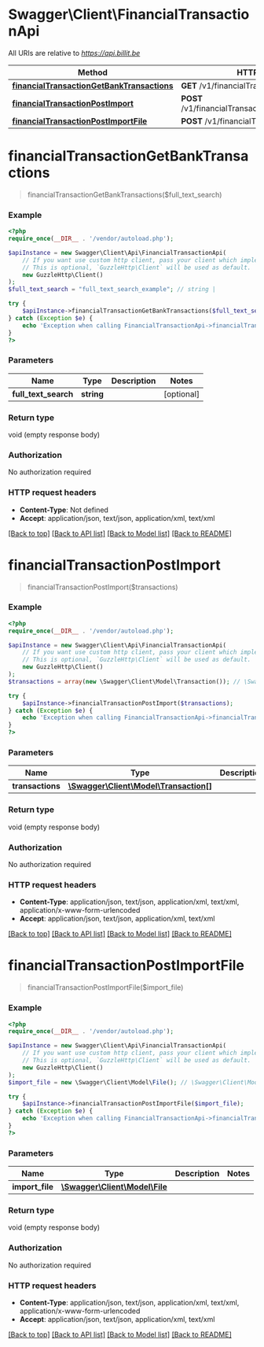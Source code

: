 # Swagger\Client\FinancialTransactionApi

All URIs are relative to *https://api.billit.be*

Method | HTTP request | Description
------------- | ------------- | -------------
[**financialTransactionGetBankTransactions**](FinancialTransactionApi.md#financialTransactionGetBankTransactions) | **GET** /v1/financialTransactions | 
[**financialTransactionPostImport**](FinancialTransactionApi.md#financialTransactionPostImport) | **POST** /v1/financialTransactions/commands/import | 
[**financialTransactionPostImportFile**](FinancialTransactionApi.md#financialTransactionPostImportFile) | **POST** /v1/financialTransactions/importFile | 


# **financialTransactionGetBankTransactions**
> financialTransactionGetBankTransactions($full_text_search)



### Example
```php
<?php
require_once(__DIR__ . '/vendor/autoload.php');

$apiInstance = new Swagger\Client\Api\FinancialTransactionApi(
    // If you want use custom http client, pass your client which implements `GuzzleHttp\ClientInterface`.
    // This is optional, `GuzzleHttp\Client` will be used as default.
    new GuzzleHttp\Client()
);
$full_text_search = "full_text_search_example"; // string | 

try {
    $apiInstance->financialTransactionGetBankTransactions($full_text_search);
} catch (Exception $e) {
    echo 'Exception when calling FinancialTransactionApi->financialTransactionGetBankTransactions: ', $e->getMessage(), PHP_EOL;
}
?>
```

### Parameters

Name | Type | Description  | Notes
------------- | ------------- | ------------- | -------------
 **full_text_search** | **string**|  | [optional]

### Return type

void (empty response body)

### Authorization

No authorization required

### HTTP request headers

 - **Content-Type**: Not defined
 - **Accept**: application/json, text/json, application/xml, text/xml

[[Back to top]](#) [[Back to API list]](../../README.md#documentation-for-api-endpoints) [[Back to Model list]](../../README.md#documentation-for-models) [[Back to README]](../../README.md)

# **financialTransactionPostImport**
> financialTransactionPostImport($transactions)



### Example
```php
<?php
require_once(__DIR__ . '/vendor/autoload.php');

$apiInstance = new Swagger\Client\Api\FinancialTransactionApi(
    // If you want use custom http client, pass your client which implements `GuzzleHttp\ClientInterface`.
    // This is optional, `GuzzleHttp\Client` will be used as default.
    new GuzzleHttp\Client()
);
$transactions = array(new \Swagger\Client\Model\Transaction()); // \Swagger\Client\Model\Transaction[] | 

try {
    $apiInstance->financialTransactionPostImport($transactions);
} catch (Exception $e) {
    echo 'Exception when calling FinancialTransactionApi->financialTransactionPostImport: ', $e->getMessage(), PHP_EOL;
}
?>
```

### Parameters

Name | Type | Description  | Notes
------------- | ------------- | ------------- | -------------
 **transactions** | [**\Swagger\Client\Model\Transaction[]**](../Model/Transaction.md)|  |

### Return type

void (empty response body)

### Authorization

No authorization required

### HTTP request headers

 - **Content-Type**: application/json, text/json, application/xml, text/xml, application/x-www-form-urlencoded
 - **Accept**: application/json, text/json, application/xml, text/xml

[[Back to top]](#) [[Back to API list]](../../README.md#documentation-for-api-endpoints) [[Back to Model list]](../../README.md#documentation-for-models) [[Back to README]](../../README.md)

# **financialTransactionPostImportFile**
> financialTransactionPostImportFile($import_file)



### Example
```php
<?php
require_once(__DIR__ . '/vendor/autoload.php');

$apiInstance = new Swagger\Client\Api\FinancialTransactionApi(
    // If you want use custom http client, pass your client which implements `GuzzleHttp\ClientInterface`.
    // This is optional, `GuzzleHttp\Client` will be used as default.
    new GuzzleHttp\Client()
);
$import_file = new \Swagger\Client\Model\File(); // \Swagger\Client\Model\File | 

try {
    $apiInstance->financialTransactionPostImportFile($import_file);
} catch (Exception $e) {
    echo 'Exception when calling FinancialTransactionApi->financialTransactionPostImportFile: ', $e->getMessage(), PHP_EOL;
}
?>
```

### Parameters

Name | Type | Description  | Notes
------------- | ------------- | ------------- | -------------
 **import_file** | [**\Swagger\Client\Model\File**](../Model/File.md)|  |

### Return type

void (empty response body)

### Authorization

No authorization required

### HTTP request headers

 - **Content-Type**: application/json, text/json, application/xml, text/xml, application/x-www-form-urlencoded
 - **Accept**: application/json, text/json, application/xml, text/xml

[[Back to top]](#) [[Back to API list]](../../README.md#documentation-for-api-endpoints) [[Back to Model list]](../../README.md#documentation-for-models) [[Back to README]](../../README.md)

